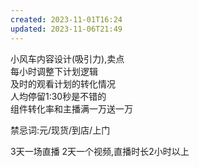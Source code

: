 ```yaml
---  
created: 2023-11-01T16:24  
updated: 2023-11-06T21:49  
---  
```

  
小风车内容设计(吸引力),卖点  
每小时调整下计划逻辑  
及时的观看计划的转化情况  
人均停留1:30秒是不错的  
组件转化率和主播满一万送一万  
  
禁忌词:元/现货/到店/上门  
  
3天一场直播 2天一个视频,直播时长2小时以上  
